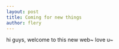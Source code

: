 ```yaml
---
layout: post
title: Coming for new things
author: flery
---
```


hi guys, welcome to this new web~
love u~